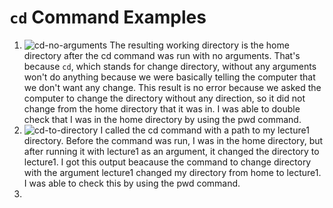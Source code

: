 # `cd` Command Examples
1. ![cd-no-arguments](https://github.com/brooke-tru/cse15l-lab-reports/assets/146862163/b8e273cf-da58-4594-85f6-cd6f59dae214)
  The resulting working directory is the home directory after the cd command was run with no arguments. That's because `cd`, which stands for change directory, without any arguments won't do anything because we were basically telling the computer that we don't want any change. This result is no error because we asked the computer to change the directory without any direction, so it did not change from the home directory that it was in. I was able to double check that I was in the home directory by using the pwd command.
2. ![cd-to-directory](https://github.com/brooke-tru/cse15l-lab-reports/assets/146862163/9692c35b-0ec6-4671-b665-4720ee5772c6)
  I called the cd command with a path to my lecture1 directory. Before the command was run, I was in the home directory, but after running it with lecture1 as an argument, it changed the directory to lecture1. I got this output beacause the command to change directory with the argument lecture1 changed my directory from home to lecture1. I was able to check this by using the pwd command.
3. 


